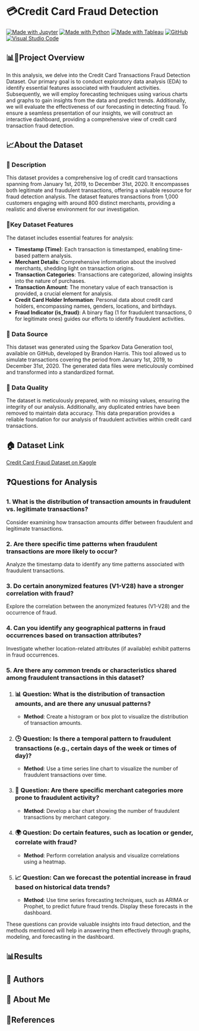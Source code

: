 # 💳Credit Card Fraud Detection

[![Made with Jupyter](https://img.shields.io/badge/Made%20with-Jupyter-orange?style=for-the-badge)](https://jupyter.org/)
[![Made with Python](https://img.shields.io/badge/Made%20with-Python-blue?style=for-the-badge)](https://www.python.org/)
[![Made with Tableau](https://img.shields.io/badge/Made%20with-Tableau-green?style=for-the-badge)](https://creativecommons.org/publicdomain/zero/1.0/)
[![GitHub](https://img.shields.io/badge/GitHub-Repo-blue?style=for-the-badge)](https://github.com/fursuf1/Credit-Card-Fraud-Detection)
[![Visual Studio Code](https://img.shields.io/badge/Editor-Visual%20Studio%20Code-blue?style=for-the-badge)](https://code.visualstudio.com/)

## 📊🚧Project Overview

In this analysis, we delve into the Credit Card Transactions Fraud Detection Dataset. Our primary goal is to conduct exploratory data analysis (EDA) to identify essential features associated with fraudulent activities. Subsequently, we will employ forecasting techniques using various charts and graphs to gain insights from the data and predict trends. Additionally, we will evaluate the effectiveness of our forecasting in detecting fraud. To ensure a seamless presentation of our insights, we will construct an interactive dashboard, providing a comprehensive view of credit card transaction fraud detection.

## 📈About the Dataset

### 📝 Description
This dataset provides a comprehensive log of credit card transactions spanning from January 1st, 2019, to December 31st, 2020. It encompasses both legitimate and fraudulent transactions, offering a valuable resource for fraud detection analysis. The dataset features transactions from 1,000 customers engaging with around 800 distinct merchants, providing a realistic and diverse environment for our investigation.

### 🔑Key Dataset Features
The dataset includes essential features for analysis:

- **Timestamp (Time)**: Each transaction is timestamped, enabling time-based pattern analysis.
- **Merchant Details**: Comprehensive information about the involved merchants, shedding light on transaction origins.
- **Transaction Categories**: Transactions are categorized, allowing insights into the nature of purchases.
- **Transaction Amount**: The monetary value of each transaction is provided, a crucial element for analysis.
- **Credit Card Holder Information**: Personal data about credit card holders, encompassing names, genders, locations, and birthdays.
- **Fraud Indicator (is_fraud)**: A binary flag (1 for fraudulent transactions, 0 for legitimate ones) guides our efforts to identify fraudulent activities.

### 📂 Data Source
This dataset was generated using the Sparkov Data Generation tool, available on GitHub, developed by Brandon Harris. This tool allowed us to simulate transactions covering the period from January 1st, 2019, to December 31st, 2020. The generated data files were meticulously combined and transformed into a standardized format.

### 🧹 Data Quality
The dataset is meticulously prepared, with no missing values, ensuring the integrity of our analysis. Additionally, any duplicated entries have been removed to maintain data accuracy.
This data preparation provides a reliable foundation for our analysis of fraudulent activities within credit card transactions.





## 🏠 Dataset Link

[Credit Card Fraud Dataset on Kaggle](https://www.kaggle.com/datasets/nelgiriyewithana/credit-card-fraud-detection-dataset-2023)

## ❓Questions for Analysis

### 1. What is the distribution of transaction amounts in fraudulent vs. legitimate transactions?

Consider examining how transaction amounts differ between fraudulent and legitimate transactions.

### 2. Are there specific time patterns when fraudulent transactions are more likely to occur?

Analyze the timestamp data to identify any time patterns associated with fraudulent transactions.

### 3. Do certain anonymized features (V1-V28) have a stronger correlation with fraud?

Explore the correlation between the anonymized features (V1-V28) and the occurrence of fraud.

### 4. Can you identify any geographical patterns in fraud occurrences based on transaction attributes?

Investigate whether location-related attributes (if available) exhibit patterns in fraud occurrences.

### 5. Are there any common trends or characteristics shared among fraudulent transactions in this dataset?


1. ### 📊 **Question**: What is the distribution of transaction amounts, and are there any unusual patterns?
   - **Method**: Create a histogram or box plot to visualize the distribution of transaction amounts.

2. ### 🕒 **Question**: Is there a temporal pattern to fraudulent transactions (e.g., certain days of the week or times of day)?
   - **Method**: Use a time series line chart to visualize the number of fraudulent transactions over time.

3. ### 🏪 **Question**: Are there specific merchant categories more prone to fraudulent activity?
   - **Method**: Develop a bar chart showing the number of fraudulent transactions by merchant category.

4. ### 🌍 **Question**: Do certain features, such as location or gender, correlate with fraud?
   - **Method**: Perform correlation analysis and visualize correlations using a heatmap.

5. ### 📈 **Question**: Can we forecast the potential increase in fraud based on historical data trends?
   - **Method**: Use time series forecasting techniques, such as ARIMA or Prophet, to predict future fraud trends. Display these forecasts in the dashboard.

These questions can provide valuable insights into fraud detection, and the methods mentioned will help in answering them effectively through graphs, modeling, and forecasting in the dashboard.

## 📊Results

## 📓 Authors

## 🚀 About Me

## 🌟References




